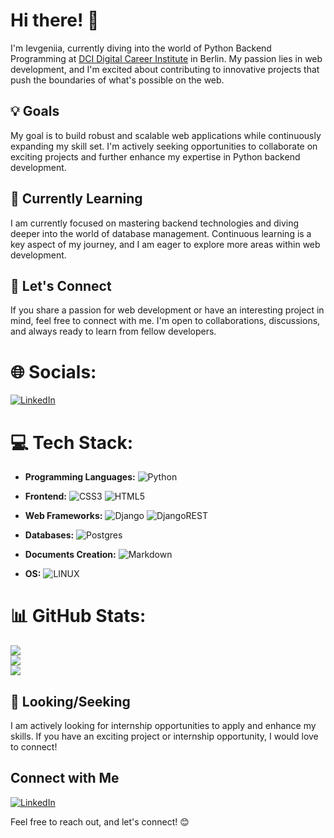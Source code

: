 # Hi there! 👋

I'm Ievgeniia, currently diving into the world of Python Backend Programming at [DCI Digital Career Institute](https://digitalcareerinstitute.org/) in Berlin. My passion lies in web development, and I'm excited about contributing to innovative projects that push the boundaries of what's possible on the web.

## 💡 Goals

My goal is to build robust and scalable web applications while continuously expanding my skill set. I'm actively seeking opportunities to collaborate on exciting projects and further enhance my expertise in Python backend development.

## 🌱 Currently Learning

I am currently focused on mastering backend technologies and diving deeper into the world of database management. Continuous learning is a key aspect of my journey, and I am eager to explore more areas within web development.

## 🤝 Let's Connect

If you share a passion for web development or have an interesting project in mind, feel free to connect with me. I'm open to collaborations, discussions, and always ready to learn from fellow developers.


# 🌐 Socials:
[![LinkedIn](https://img.shields.io/badge/LinkedIn-%230077B5.svg?logo=linkedin&logoColor=white)](https://linkedin.com/in/ievgeniia-ponomarenko-python/)

# 💻 Tech Stack:
- **Programming Languages:**
  ![Python](https://img.shields.io/badge/python-3670A0?style=for-the-badge&logo=python&logoColor=ffdd54) 

- **Frontend:**
  ![CSS3](https://img.shields.io/badge/css3-%231572B6.svg?style=for-the-badge&logo=css3&logoColor=white)
  ![HTML5](https://img.shields.io/badge/html5-%23E34F26.svg?style=for-the-badge&logo=html5&logoColor=white)


- **Web Frameworks:**
  ![Django](https://img.shields.io/badge/django-%23092E20.svg?style=for-the-badge&logo=django&logoColor=white)
  ![DjangoREST](https://img.shields.io/badge/DJANGO-REST-ff1709?style=for-the-badge&logo=django&logoColor=white&color=ff1709&labelColor=gray)

- **Databases:**
  ![Postgres](https://img.shields.io/badge/postgres-%23316192.svg?style=for-the-badge&logo=postgresql&logoColor=white)

- **Documents Creation:**
  ![Markdown](https://img.shields.io/badge/markdown-%23000000.svg?style=for-the-badge&logo=markdown&logoColor=white)


- **OS:**
  ![LINUX](https://img.shields.io/badge/Linux-FCC624?style=for-the-badge&logo=linux&logoColor=black) 

# 📊 GitHub Stats:
![](https://github-readme-stats.vercel.app/api?username=Lightmaker777&theme=dark&hide_border=false&include_all_commits=true&count_private=true)<br/>
![](https://github-readme-streak-stats.herokuapp.com/?user=Lightmaker777&theme=dark&hide_border=false)<br/>
![](https://github-readme-stats.vercel.app/api/top-langs/?username=Lightmaker777&theme=dark&hide_border=false&include_all_commits=true&count_private=true&layout=compact)


## 🚀 Looking/Seeking

I am actively looking for internship opportunities to apply and enhance my skills. If you have an exciting project or internship opportunity, I would love to connect!

## Connect with Me

[![LinkedIn](https://img.shields.io/badge/LinkedIn-Ievgeniia--Ponomarenko-blue?style=flat-square&logo=linkedin)](https://www.linkedin.com/in/ievgeniia-ponomarenko-python/)

Feel free to reach out, and let's connect! 😊

